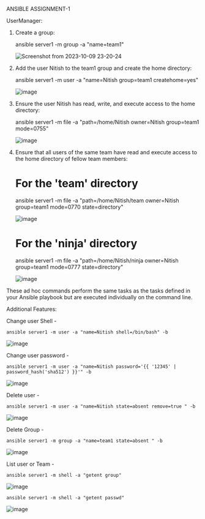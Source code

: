 ANSIBLE ASSIGNMENT-1

UserManager:

1. Create a group:
   
   ansible server1 -m group -a "name=team1"

      ![Screenshot from 2023-10-09 23-20-24](https://github.com/vikram445/ansible/assets/79625874/4b70ddfe-6f07-498d-953d-deeaff736dee)


2. Add the user Nitish to the team1 group and create the home directory:

   ansible server1 -m user -a "name=Nitish group=team1 createhome=yes"

     ![image](https://github.com/vikram445/ansible/assets/79625874/1dc4dc26-5776-40c5-b1e5-bf41df6bd257)


3. Ensure the user Nitish has read, write, and execute access to the home directory:

   ansible server1 -m file -a "path=/home/Nitish owner=Nitish group=team1 mode=0755"

     ![image](https://github.com/vikram445/ansible/assets/79625874/ce091ac4-8c0f-466a-b32e-c820ec6c407a)



5. Ensure that all users of the same team have read and execute access to the home directory of fellow team members:

   # For the 'team' directory

   ansible server1 -m file -a "path=/home/Nitish/team owner=Nitish group=team1 mode=0770 state=directory"

     ![image](https://github.com/vikram445/ansible/assets/79625874/6da23d56-7418-4a9c-9970-ea4ff478faae)


   # For the 'ninja' directory

   ansible server1 -m file -a "path=/home/Nitish/ninja owner=Nitish group=team1 mode=0777 state=directory"

     ![image](https://github.com/vikram445/ansible/assets/79625874/638e7d89-ad9b-4992-a5fb-ee4c94a00117)


These ad hoc commands perform the same tasks as the tasks defined in your Ansible playbook but are executed individually on the command line.

Additional Features:

Change user Shell -

    ansible server1 -m user -a "name=Nitish shell=/bin/bash" -b

   ![image](https://github.com/vikram445/ansible/assets/79625874/8697ca81-a382-4757-a21d-f84bac48b27b)


Change user password -

    ansible server1 -m user -a "name=Nitish password='{{ '12345' | password_hash('sha512') }}'" -b

   ![image](https://github.com/vikram445/ansible/assets/79625874/eea98c82-97ec-4101-b69c-f523f0307758)

    

Delete user -

    ansible server1 -m user -a "name=Nitish state=absent remove=true " -b

   ![image](https://github.com/vikram445/ansible/assets/79625874/65d7344c-70d5-426d-b08f-f8692bf7f166)


Delete Group - 

    ansible server1 -m group -a "name=team1 state=absent " -b

   ![image](https://github.com/vikram445/ansible/assets/79625874/380f76b5-b622-45a3-9e68-eb6a59973a13)

    

List user or Team - 

    ansible server1 -m shell -a "getent group"

   ![image](https://github.com/vikram445/ansible/assets/79625874/b60c9730-3fc2-4992-86f8-4fc8fae374f8)

    
    ansible server1 -m shell -a "getent passwd"

   ![image](https://github.com/vikram445/ansible/assets/79625874/2efe6b05-5458-4ea1-b579-4cf3709ff827)

